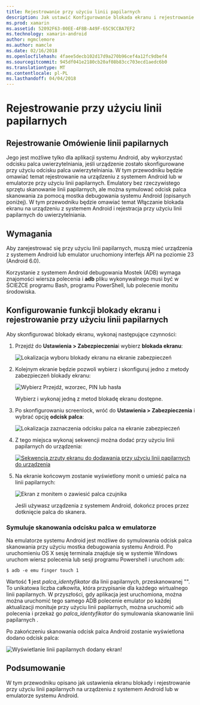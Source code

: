 ```yaml
---
title: Rejestrowanie przy użyciu linii papilarnych
description: Jak ustawić Konfigurowanie blokada ekranu i rejestrowanie na urządzeniu z systemem Android lub w emulatorze przy użyciu linii papilarnych.
ms.prod: xamarin
ms.assetid: 52092F63-00EE-4F8B-A49F-65C9CCBA7EF2
ms.technology: xamarin-android
author: mgmclemore
ms.author: mamcle
ms.date: 02/16/2018
ms.openlocfilehash: 4faee5decb102d17d9a270b96cef4a12fc9dbef4
ms.sourcegitcommit: 945df041e2180cb20af08b83cc703ecd1aedc6b0
ms.translationtype: MT
ms.contentlocale: pl-PL
ms.lasthandoff: 04/04/2018
---
```

# <a name="enrolling-a-fingerprint"></a>Rejestrowanie przy użyciu linii papilarnych

## <a name="enrolling-a-fingerprint-overview"></a>Rejestrowanie Omówienie linii papilarnych

Jego jest możliwe tylko dla aplikacji systemu Android, aby wykorzystać odcisku palca uwierzytelniania, jeśli urządzenie zostało skonfigurowane przy użyciu odcisku palca uwierzytelniania. W tym przewodniku będzie omawiać temat rejestrowanie na urządzeniu z systemem Android lub w emulatorze przy użyciu linii papilarnych. Emulatory bez rzeczywistego sprzętu skanowanie linii papilarnych, ale można symulować odcisk palca skanowania za pomocą mostka debugowania systemu Android (opisanych poniżej).  W tym przewodniku będzie omawiać temat Włączanie blokada ekranu na urządzeniu z systemem Android i rejestracja przy użyciu linii papilarnych do uwierzytelniania.

## <a name="requirements"></a>Wymagania

Aby zarejestrować się przy użyciu linii papilarnych, muszą mieć urządzenia z systemem Android lub emulator uruchomiony interfejs API na poziomie 23 (Android 6.0).

Korzystanie z systemem Android debugowania Mostek (ADB) wymaga znajomości wiersza polecenia i **adb** pliku wykonywalnego musi być w ŚCIEŻCE programu Bash, programu PowerShell, lub polecenie monitu środowiska.

## <a name="configuring-a-screen-lock-and-enrolling-a-fingerprint"></a>Konfigurowanie funkcji blokady ekranu i rejestrowanie przy użyciu linii papilarnych 

Aby skonfigurować blokady ekranu, wykonaj następujące czynności:

1. Przejdź do **Ustawienia > Zabezpieczenia**i wybierz **blokada ekranu**:

    ![Lokalizacja wyboru blokady ekranu na ekranie zabezpieczeń](enrolling-fingerprint-images/testing-01.png)

2. Kolejnym ekranie będzie pozwoli wybierz i skonfiguruj jedno z metody zabezpieczeń blokady ekranu: 

    ![Wybierz Przejdź, wzorzec, PIN lub hasła](enrolling-fingerprint-images/testing-02.png)

   Wybierz i wykonaj jedną z metod blokadę ekranu dostępne.

3. Po skonfigurowaniu screenlock, wróć do **Ustawienia > Zabezpieczenia** i wybrać opcję **odcisk palca**:

    ![Lokalizacja zaznaczenia odcisku palca na ekranie zabezpieczeń](enrolling-fingerprint-images/testing-03.png)

4. Z tego miejsca wykonaj sekwencji można dodać przy użyciu linii papilarnych do urządzenia:

    [![Sekwencja zrzuty ekranu do dodawania przy użyciu linii papilarnych do urządzenia](enrolling-fingerprint-images/testing-04-sml.png)](enrolling-fingerprint-images/testing-04.png#lightbox)

5. Na ekranie końcowym zostanie wyświetlony monit o umieść palca na linii papilarnych: 

    ![Ekran z monitem o zawiesić palca czujnika](enrolling-fingerprint-images/testing-05.png)

    Jeśli używasz urządzenia z systemem Android, dokończ proces przez dotknięcie palca do skanera. 
    
    
### <a name="simulating-a-fingerprint-scan-on-the-emulator"></a>Symuluje skanowania odcisku palca w emulatorze

Na emulatorze systemu Android jest możliwe do symulowania odcisk palca skanowania przy użyciu mostka debugowania systemu Android. Po uruchomieniu OS X sesję terminala znajduje się w systemie Windows uruchom wiersz polecenia lub sesji programu Powershell i uruchom `adb`:

```shell
$ adb -e emu finger touch 1
```

Wartość **1** jest _palca\_identyfikator_ dla linii papilarnych, przeskanowanej "". To unikatowa liczba całkowita, która przypisanie dla każdego wirtualnego linii papilarnych. W przyszłości, gdy aplikacja jest uruchomiona, można można uruchomić tego samego ADB polecenie emulator po każdej aktualizacji monituje przy użyciu linii papilarnych, można uruchomić `adb` polecenia i przekaż go _palca\_identyfikator_ do symulowania skanowanie linii papilarnych .

Po zakończeniu skanowania odcisk palca Android zostanie wyświetlona dodano odcisk palca:  

![Wyświetlanie linii papilarnych dodany ekran!](enrolling-fingerprint-images/testing-06.png)

## <a name="summary"></a>Podsumowanie 

W tym przewodniku opisano jak ustawienia ekranu blokady i rejestrowanie przy użyciu linii papilarnych na urządzeniu z systemem Android lub w emulatorze systemu Android. 

